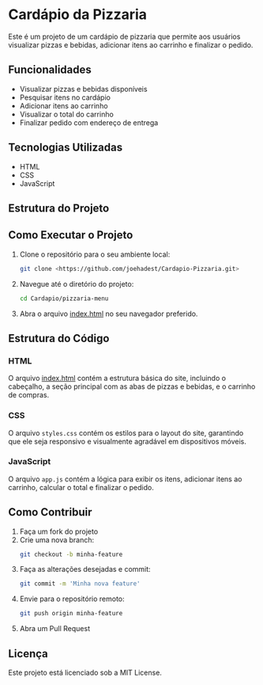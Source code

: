 # Cardápio da Pizzaria

Este é um projeto de um cardápio de pizzaria que permite aos usuários visualizar pizzas e bebidas, adicionar itens ao carrinho e finalizar o pedido.

## Funcionalidades

- Visualizar pizzas e bebidas disponíveis
- Pesquisar itens no cardápio
- Adicionar itens ao carrinho
- Visualizar o total do carrinho
- Finalizar pedido com endereço de entrega

## Tecnologias Utilizadas

- HTML
- CSS
- JavaScript

## Estrutura do Projeto

## Como Executar o Projeto

1. Clone o repositório para o seu ambiente local:
    ```bash
    git clone <https://github.com/joehadest/Cardapio-Pizzaria.git>
    ```

2. Navegue até o diretório do projeto:
    ```bash
    cd Cardapio/pizzaria-menu
    ```

3. Abra o arquivo [index.html](http://_vscodecontentref_/4) no seu navegador preferido.

## Estrutura do Código

### HTML

O arquivo [index.html](http://_vscodecontentref_/5) contém a estrutura básica do site, incluindo o cabeçalho, a seção principal com as abas de pizzas e bebidas, e o carrinho de compras.

### CSS

O arquivo `styles.css` contém os estilos para o layout do site, garantindo que ele seja responsivo e visualmente agradável em dispositivos móveis.

### JavaScript

O arquivo `app.js` contém a lógica para exibir os itens, adicionar itens ao carrinho, calcular o total e finalizar o pedido.

## Como Contribuir

1. Faça um fork do projeto
2. Crie uma nova branch:
    ```bash
    git checkout -b minha-feature
    ```
3. Faça as alterações desejadas e commit:
    ```bash
    git commit -m 'Minha nova feature'
    ```
4. Envie para o repositório remoto:
    ```bash
    git push origin minha-feature
    ```
5. Abra um Pull Request

## Licença

Este projeto está licenciado sob a MIT License.
